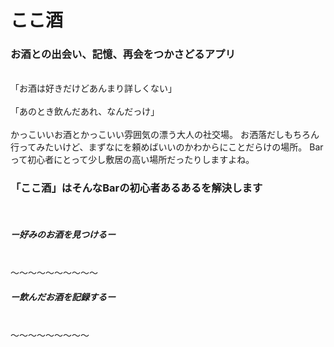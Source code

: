 # ここ酒 

### お酒との出会い、記憶、再会をつかさどるアプリ

<br />
「お酒は好きだけどあんまり詳しくない」
 <br />
 <br />
「あのとき飲んだあれ、なんだっけ」
 <br />
 <br />
かっこいいお酒とかっこいい雰囲気の漂う大人の社交場。
お洒落だしもちろん行ってみたいけど、まずなにを頼めばいいのかわからにことだらけの場所。
Barって初心者にとって少し敷居の高い場所だったりしますよね。
 
### 「ここ酒」はそんなBarの初心者あるあるを解決します
 <br />
 
##### ー好みのお酒を見つけるー
 <br />
〜〜〜〜〜〜〜〜〜〜
 <br />
 
##### ー飲んだお酒を記録するー
  <br />
 〜〜〜〜〜〜〜〜〜
  <br />








